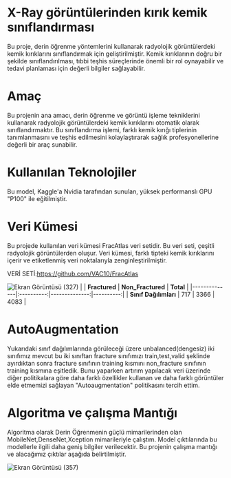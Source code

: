# X-Ray görüntülerinden kırık kemik sınıflandırması
Bu proje, derin öğrenme yöntemlerini kullanarak radyolojik görüntülerdeki kemik kırıklarını sınıflandırmak için geliştirilmiştir. Kemik kırıklarının doğru bir şekilde sınıflandırılması, tıbbi teşhis süreçlerinde önemli bir rol oynayabilir ve tedavi planlaması için değerli bilgiler sağlayabilir.



# Amaç
Bu projenin ana amacı, derin öğrenme ve görüntü işleme tekniklerini kullanarak radyolojik görüntülerdeki kemik kırıklarını otomatik olarak sınıflandırmaktır. Bu sınıflandırma işlemi, farklı kemik kırığı tiplerinin tanımlanmasını ve teşhis edilmesini kolaylaştırarak sağlık profesyonellerine değerli bir araç sunabilir.

# Kullanılan Teknolojiler
Bu model, Kaggle'a Nvidia tarafından sunulan, yüksek performanslı GPU "P100" ile eğitilmiştir.

# Veri Kümesi
Bu projede kullanılan veri kümesi FracAtlas veri setidir. Bu veri seti, çeşitli radyolojik görüntülerden oluşur. Veri kümesi, farklı tipteki kemik kırıklarını içerir ve etiketlenmiş veri noktalarıyla zenginleştirilmiştir.


VERİ SETİ:https://github.com/VAC10/FracAtlas

![Ekran Görüntüsü (327)](https://github.com/VAC10/Fracture-Classification-Project/assets/81007065/3ca943dc-4a72-4837-9381-24147dd3d519)
|      | **Fractured** | **Non_Fractured** | **Total** |
|--------------|:----------:|--------------:|----------:|
| **Sınıf Dağılımları**    |    717    |  3366 |      4083 |



# AutoAugmentation
Yukarıdaki sınıf dağılımlarında görüleceği üzere unbalanced(dengesiz) iki sınıfımız mevcut bu iki sınıftan fracture sınıfımızı train,test,valid şeklinde ayırdıktan sonra fracture sınıfının training kısmını non_fracture sınıfının training kısmına eşitledik. Bunu yaparken artırım yapılacak veri üzerinde diğer politikalara göre daha farklı özellikler kullanan ve daha farklı görüntüler elde etmemizi sağlayan  "Autoaugmentation" politikasını tercih ettim.

# Algoritma ve çalışma Mantığı
Algoritma olarak Derin Öğrenmenin güçlü  mimarilerinden olan
MobileNet,DenseNet,Xception mimarileriyle çalıştım. Model çıktılarında bu modellerle ilgili daha geniş bilgiler verilecektir.
Bu projenin çalışma mantığı ve alacağımız çıktılar aşağıda belirtilmiştir.

![Ekran Görüntüsü (357)](https://github.com/VAC10/Fracture-Classification-Project/assets/81007065/96e82260-e3ba-4ecc-9c6f-aa32dc637c9e)
